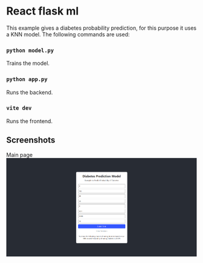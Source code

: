 # React flask ml
This example gives a diabetes probability prediction, for this purpose it uses a KNN model.
The following commands are used:

### `python model.py`
Trains the model.

### `python app.py`
Runs the backend.

### `vite dev`
Runs the frontend.

## Screenshots
Main page
![alt text](https://github.com/RMollinedo/react-flask-ml/blob/main/capture1.png)

